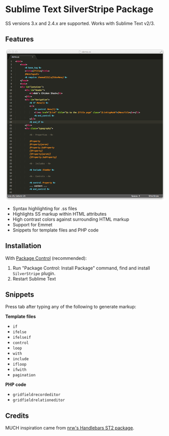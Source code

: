 # Sublime Text SilverStripe Package

SS versions 3.x and 2.4.x are supported. Works with Sublime Text v2/3.

## Features

![Screenshot of Sublime Text Silverstripe in action!](https://raw.githubusercontent.com/benjamin-smith/sublime-text-silverstripe/master/screenshot.png)

* Syntax highlighting for .ss files
* Highlights SS markup within HTML attributes
* High contrast colors against surrounding HTML markup
* Support for Emmet
* Snippets for template files and PHP code

## Installation

With [Package Control](http://wbond.net/sublime_packages/package_control) (recommended):

1. Run "Package Control: Install Package" command, find and install `SilverStripe` plugin.
2. Restart Sublime Text

## Snippets

Press tab after typing any of the following to generate markup:

**Template files**

* `if`
* `ifelse`
* `ifelseif`
* `control`
* `loop`
* `with`
* `include`
* `ifloop`
* `ifwith`
* `pagination`

**PHP code**

* `gridfieldrecordeditor`
* `gridfieldrelationeditor`

## Credits

MUCH inspiration came from [nrw's Handlebars ST2 package](https://github.com/nrw/sublime-text-handlebars).
